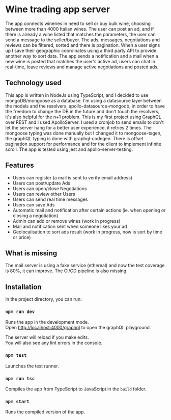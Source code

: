 # Wine trading app server

The app connects wineries in need to sell or buy bulk wine, choosing between more than 4000 Italian wines.
The user can post an ad, and if there is already a wine listed that matches the parameters, the user can send a message to the seller/buyer.
The ads, messages, negotiations and reviews can be filtered, sorted and there is pagination.
When a user signs up I save their geographic coordinates using a third party API to provide another way to sort data.
The app sends a notification and a mail when a new wine is posted that matches the user's active ad, users can chat in real-time, leave reviews and manage active negotiations and posted ads.

## Technology used

This app is written in NodeJs using TypeScript, and I decided to use mongoDB/mongoose as a database.
I'm using a datasource layer between the models and the resolvers, apollo-datasource-mongodb, in order to have the freedom to change the DB in the future and don't touch the resolvers, it's also helpful for the n+1 problem.
This is my first project using GraphQL over REST and I used ApolloServer.
I used a cronjob to send emails to don't let the server hang for a better user experience, it retries 2 times.
The mongoose typing was done manually but I changed it to mongoose-tsgen, the graphQL typing is done with graphql-codegen.
There is offset pagination support for performance and for the client to implement infinite scroll.
The app is tested using jest and apollo-server-testing.

## Features

- Users can register (a mail is sent to verify email address)
- Users can post/update Ads
- Users can open/close Negotiations
- Users can review other Users
- Users can send real time messages
- Users can save Ads
- Automatic mail and notification after certain actions (ie. when opening or closing a negotiation)
- Admin can add or remove wines (work in progress)
- Mail and notification sent when someone likes your ad
- Geolocalisation to sort ads result (work in progress, now is sort by time or price)

## What is missing

The mail server is using a fake service (ethereal) and now the test coverage is 80%, it can improve.
The CI/CD pipeline is also missing.

## Installation

In the project directory, you can run:

### `npm run dev`

Runs the app in the development mode.<br />
Open [http://localhost:4000/graphql](http://localhost:4000/graphql) to open the graphQL playground.

The server will reload if you make edits.<br />
You will also see any lint errors in the console.

### `npm test`

Launches the test runner.<br />

### `npm run tsc`

Compiles the app from TypeScript to JavaScript in the `build` folder.<br />

### `npm start`

Runs the compiled version of the app.<br />
